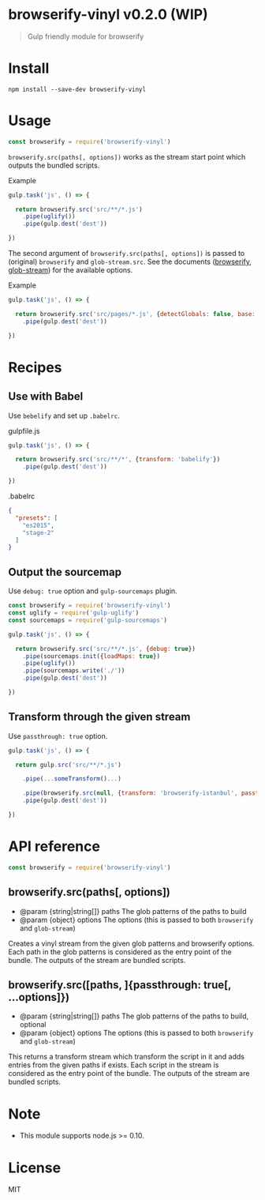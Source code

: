 # browserify-vinyl v0.2.0 (WIP)

> Gulp friendly module for browserify

# Install

    npm install --save-dev browserify-vinyl

# Usage

```js
const browserify = require('browserify-vinyl')
```

`browserify.src(paths[, options])` works as the stream start point which outputs the bundled scripts.

Example
```js
gulp.task('js', () => {

  return browserify.src('src/**/*.js')
    .pipe(uglify())
    .pipe(gulp.dest('dest'))

})
```

The second argument of `browserify.src(paths[, options])` is passed to (original) `browserify` and `glob-stream.src`. See the documents ([browserify](https://github.com/substack/node-browserify#browserifyfiles--opts), [glob-stream](https://github.com/gulpjs/glob-stream#options)) for the available options.

Example
```js
gulp.task('js', () => {

  return browserify.src('src/pages/*.js', {detectGlobals: false, base: 'src/'})
    .pipe(gulp.dest('dest'))

})
```

# Recipes

## Use with Babel

Use `bebelify` and set up `.babelrc`.

gulpfile.js
```js
gulp.task('js', () => {

  return browserify.src('src/**/*', {transform: 'babelify'})
    .pipe(gulp.dest('dest'))

})
```

.babelrc
```json
{
  "presets": [
    "es2015",
    "stage-2"
  ]
}
```


## Output the sourcemap

Use `debug: true` option and `gulp-sourcemaps` plugin.

```js
const browserify = require('browserify-vinyl')
const uglify = require('gulp-uglify')
const sourcemaps = require('gulp-sourcemaps')

gulp.task('js', () => {

  return browserify.src('src/**/*.js', {debug: true})
    .pipe(sourcemaps.init({loadMaps: true})
    .pipe(uglify())
    .pipe(sourcemaps.write('./'))
    .pipe(gulp.dest('dest'))

})
```

## Transform through the given stream

Use `passthrough: true` option.

```js
gulp.task('js', () => {

  return gulp.src('src/**/*.js')

    .pipe(...someTransform()...)

    .pipe(browserify.src(null, {transform: 'browserify-istanbul', passthrough: true}))
    .pipe(gulp.dest('dest'))

})
```

# API reference

```js
const browserify = require('browserify-vinyl')
```

## browserify.src(paths[, options])

- @param {string|string[]} paths The glob patterns of the paths to build
- @param {object} options The options (this is passed to both `browserify` and `glob-stream`)

Creates a vinyl stream from the given glob patterns and browserify options.
Each path in the glob patterns is considered as the entry point of the bundle.
The outputs of the stream are bundled scripts.

## browserify.src([paths, ]{passthrough: true[, ...options]})

- @param {string|string[]} paths The glob patterns of the paths to build, optional
- @param {object} options The options (this is passed to both `browserify` and `glob-stream`)

This returns a transform stream which transform the script in it and adds entries from the given paths if exists.
Each script in the stream is considered as the entry point of the bundle.
The outputs of the stream are bundled scripts.

# Note

- This module supports node.js >= 0.10.

# License

MIT
